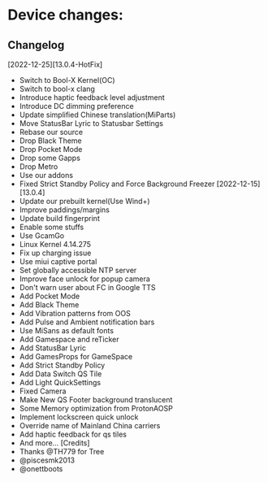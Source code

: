 Device changes:
========================
## Changelog
[2022-12-25][13.0.4-HotFix]
* Switch to Bool-X Kernel(OC)
* Switch to bool-x clang
* Introduce haptic feedback level adjustment
* Introduce DC dimming preference
* Update simplified Chinese translation(MiParts)
* Move StatusBar Lyric to Statusbar Settings
* Rebase our source
* Drop Black Theme
* Drop Pocket Mode
* Drop some Gapps
* Drop Metro
* Use our addons
* Fixed Strict Standby Policy and Force Background Freezer
[2022-12-15][13.0.4]
* Update our prebuilt kernel(Use Wind+)
* Improve paddings/margins
* Update build fingerprint
* Enable some stuffs
* Use GcamGo
* Linux Kernel 4.14.275
* Fix up charging issue
* Use miui captive portal
* Set globally accessible NTP server
* Improve face unlock for popup camera
* Don't warn user about FC in Google TTS
* Add Pocket Mode
* Add Black Theme
* Add Vibration patterns from OOS
* Add Pulse and Ambient notification bars
* Use MiSans as default fonts
* Add Gamespace and reTicker
* Add StatusBar Lyric
* Add GamesProps for GameSpace
* Add Strict Standby Policy
* Add Data Switch QS Tile
* Add Light QuickSettings
* Fixed Camera
* Make New QS Footer background translucent
* Some Memory optimization from ProtonAOSP
* Implement lockscreen quick unlock
* Override name of Mainland China carriers
* Add haptic feedback for qs tiles
* And more...
[Credits]
* Thanks @TH779 for Tree
* @piscesmk2013
* @onettboots
